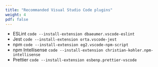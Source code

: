 ```yaml
---
title: "Recommanded Visual Studio Code plugins"
weight: 4
pdf: false
---
```


 - ESLint `code --install-extension dbaeumer.vscode-eslint`
 - Jest `code --install-extension orta.vscode-jest`
 - npm `code --install-extension eg2.vscode-npm-script`
 - npm Intellisense `code --install-extension christian-kohler.npm-intellisense`
 - Prettier `code --install-extension esbenp.prettier-vscode`